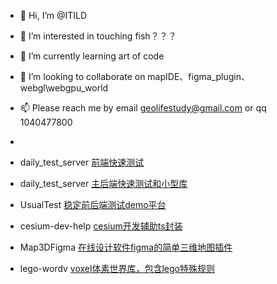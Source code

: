 - 👋 Hi, I’m @ITILD
- 👀 I’m interested in touching fish？？？
- 🌱 I’m currently learning art of code
- 💞️ I’m looking to collaborate on mapIDE、figma_plugin、webgl\webgpu_world 
- 📫 Please reach me by email geolifestudy@gmail.com or qq 1040477800
- 
- daily_test_server  [前端快速测试](https://github.com/ITILD/FTL-web)
- daily_test_server     [主后端快速测试和小型库](https://github.com/ITILD/FTL-server)
- UsualTest   [稳定前后端测试demo平台](https://github.com/ITILD/UsualTest)


- cesium-dev-help  [cesium开发辅助ts封装](https://github.com/geogpu/cesium-dev-help)
- Map3DFigma [在线设计软件figma的简单三维地图插件](https://github.com/WorldReal/Map3DFigma)
- lego-wordv [voxel体素世界库，包含lego特殊规则](https://github.com/WorldReal/lego-world)

